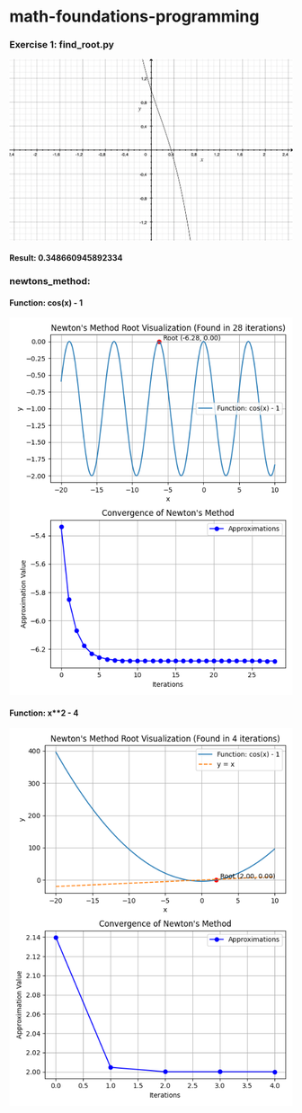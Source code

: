 # math-foundations-programming

### Exercise 1: find_root.py
![alt text](assets/aaaaaa1.png)
#### Result: 0.348660945892334

### newtons_method:
#### Function: cos(x) - 1
![alt text](assets/plotscos.png)

#### Function: x**2 - 4
![alt text](assets/plotsequation.png)